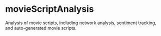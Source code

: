 # movieScriptAnalysis
Analysis of movie scripts, including network analysis, sentiment tracking, and auto-generated movie scripts.
